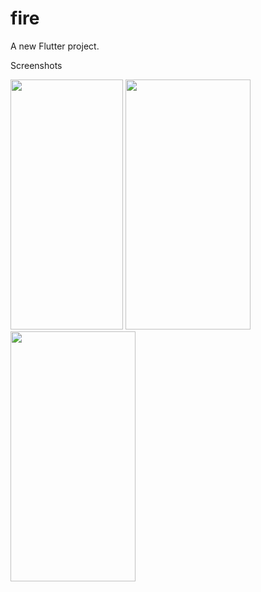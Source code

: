 # fire

A new Flutter project.

Screenshots


<img src="https://user-images.githubusercontent.com/64334624/175768041-e0efbc6d-9d9a-401e-98b8-17f74ed8ec6c.jpeg" width=180 height=400>
<img src="https://user-images.githubusercontent.com/64334624/175768048-348610af-fb62-47bd-b8f1-6d04723831ad.jpeg" width=200 height=400>
<img src="https://user-images.githubusercontent.com/64334624/175768052-935faddc-a5fd-4aad-be71-d000fb3d6ee9.jpeg" width=200 height=400>

